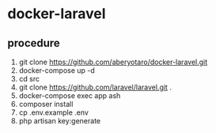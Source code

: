 # docker-laravel

## procedure

1. git clone https://github.com/aberyotaro/docker-laravel.git
1. docker-compose up -d
1. cd src
1. git clone https://github.com/laravel/laravel.git .
1. docker-compose exec app ash
1. composer install
1. cp .env.example .env
1. php artisan key:generate

